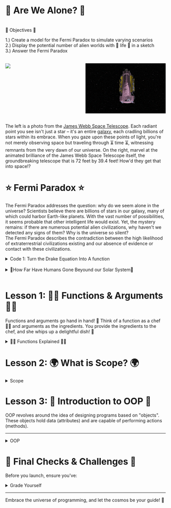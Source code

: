 # 👾 Are We Alone? 👾
<br>
🌱 Objectives 🌱  

1.) Create a model for the Fermi Paradox to simulate varying scenarios
<br>
2.) Display the potential number of alien worlds with 🌱 life 🌱 in a sketch
<br>
3.) Answer the Fermi Paradox

<br>
<div style="display: flex;">
    <img src='space.jpeg' style="width: 50%;">
    <img src='webb.gif' alt="Second Image" style="width: 50%; height=">
</div>
<br>

The left is a photo from the <a href="https://webb.nasa.gov/"> James Webb Space Telescope</a>. Each radiant point you see isn't just a star – it's an entire <a href="https://physics.stackexchange.com/questions/160283/are-we-seeing-the-past-when-we-look-at-the-stars">galaxy</a>, each cradling billions of stars within its embrace. When you gaze upon these points of light, you're not merely observing space but traveling through ⏳ time ⏳, witnessing remnants from the very dawn of our universe. On the right, marvel at the animated brilliance of the James Webb Space Telescope itself, the groundbreaking telescope that is 72 feet by 39.4 feet! How'd they get that into space!?

# ⭐ Fermi Paradox ⭐

The Fermi Paradox addresses the question: why do we seem alone in the universe? Scientists believe there are billions of stars in our galaxy, many of which could harbor Earth-like planets. With the vast number of possibilities, it seems probable that other intelligent life would exist. Yet, the mystery remains: if there are numerous potential alien civilizations, why haven't we detected any signs of them? Why is the universe so silent?
<br>
The Fermi Paradox describes the contradiction between the high likelihood of extraterrestrial civilizations existing and our absence of evidence or contact with these civilizations.

<details>
<summary>Code 1: Turn the Drake Equation Into A function</summary>
<img src="equation.png">
</details>

<br>
<details>
<summary>🚀How Far Have Humans Gone Beyound our Solar System🚀</summary>

<img src="heilosphere.png">

</details>
<br>

# Lesson 1: 👩‍🍳 Functions & Arguments 🍎🥦

Functions and arguments go hand in hand! 🤝 Think of a function as a chef 👩‍🍳 and arguments as the ingredients. You provide the ingredients to the chef, and she whips up a delightful dish! 🍲

<details>
<summary>👩‍🍳 Functions Explained 👩‍🍳</summary>

    
A function operates like a mini-program within your main program. It allows you to bundle code, assign it a name, and utilize it multiple times. Visualize a magic box 🎁 that performs a task every time you invoke it.


Imagine Functions as Magic Boxes 🎁
You know those magic boxes in fairy tales where you put something in, whisper a magic word, and get something totally different or amazing out? That's exactly how functions in Java (and most programming languages) work!


## The Name of the Function 📛


Every magic box (function) has a name. This way, you can tell it apart from other magic boxes. So, if you have a magic box that turns apples into gold, you might call it `turnApplesToGold`.

## Function: Arguments = Ingredients 🍎

Sometimes, the magic box needs something from you to work. These are called "inputs" or "arguments". Imagine you have a magic box that makes juice. You have to give it fruits, right?

<pre><code>
    void makeJuice(String fruit) {
        // Magic happens here!
    }
</code></pre>

Here, `fruit` is what you give the magic box. So, if you want apple juice, you'd use the box (call the function) like this:

<pre><code>
makeJuice("apple");
</code></pre>

## Inside the Function 🎩✨

Inside the magic box, there are instructions about what to do with what you gave it. These instructions are the lines of code inside the function.

## Function Output ✨

Sometimes, the magic box gives you something back. Like, you put in an apple and get out juice. In Java, we decide what kind of thing we're going to get back using words like `int`, `String`, etc. If a magic box doesn't give anything back, we use the word `void`.

For instance, if our juice-making magic box gives back juice, it might look like:

<pre><code>
String makeJuice(String fruit) {
    // Magic happens here!
    return "juice"; // This is what you get back!
}
</code></pre>

## Using a Function 🪄

To use a magic box (or function), you simply say its name and give it what it needs (if it needs anything). This is called "calling the function."

Example:

<pre><code>
String myJuice = makeJuice("apple");
</code></pre>

And there you go! That's how functions in Java work. They're just like magic boxes where you put something in, some magic happens, and you might get something awesome out. 🪄✨
</details>

# Lesson 2: 🌍 What is Scope? 🌍

<details>
<summary>Scope</summary>

Scope acts as an invisible barrier ⛩️ around segments of your code. Variables (like `x = 5`) exist within these boundaries. In programming, the term "scope" refers to the part of the code where a variable or function is accessible. Think of it as the "reach" or "visibility" of a variable or function.

## Why is Scope Important? 🤔

Imagine you have a secret diary that you only read in your room. Within your room, you can read it anytime (this is its "scope"). However, when you're in the living room, you can't access it because it's out of its "scope" or reach. In a similar way, in programming, variables and functions have places where they can and cannot be accessed.

## Types of Scopes in Java 🧐

## Local Scope (or Block Scope)  

   Variables defined inside a method, constructor, or block are said to be in the local scope. They are accessible only within the method or block where they are declared.

<pre><code>
   public void showName() {
       String name = "Alice"; // This is a local variable
       System.out.println(name);
        // Outside the method {}, 'name' is not accessible.
   }
</code></pre>

## Global (or Class) Scope

   When a variable is declared at the class level (but outside any method), it's accessible from any method in the class (unless it's private and you're trying to access it from outside the class). These are often referred to as class or member variables.

   <code><pre>
   public class MyClass {
       String globalVar = "I am global!"; // This variable has class scope

       public void showGlobalVar() {
           System.out.println(globalVar); // Accessible here
       }

       public void anotherMethod() {
           System.out.println(globalVar); // Also accessible here
       }
   }
   </code></pre>

## Package Scope (Default Scope in Java)  

   If a class, method, or variable doesn't have a specific access modifier (like `public`, `private`, or `protected`), it's accessible only within its own package. This is the default scope in Java.

## Protected Scope  

   When a member is declared as `protected`, it can be accessed within its own package and by subclasses.

## Public Scope  

   When a member is declared as `public`, it can be accessed from any other class in any package, assuming the class it resides in is also accessible.
   
<br>

Remember, understanding scope is crucial because it helps you manage data and control what parts of your program can and cannot see or modify that data. Proper scoping ensures cleaner, more readable, and more maintainable code.

</details>

# Lesson 3: 🌟 Introduction to OOP 🌟


OOP revolves around the idea of designing programs based on "objects". These objects hold data (attributes) and are capable of performing actions (methods).

---
<details>
<summary>OOP</summary>
    
## 🌍 Step 1: Understanding Classes 🌍

In the world of OOP, a class is the blueprint for objects. For our solar system, we'll treat each planet as an object, crafted from the `Planet` class. Remember, most of the time you're working with existing templates.

While exploring, jot down 3 questions you have, and spot a method and an attribute. This is my class, however, you will now design and then build your class after peer review! What data points does an object of your class need?

<details>
<summary>OOP Class </summary>
<img src='oop.png'>
  
Notice how the `Planet` class contains attributes (e.g., `radius`, `distance`) and methods (e.g., `show`, `update`).

</details>

<details>
<summary>🛸 Mars Side Quest 🛸</summary>
Unlock the mysteries of Mars using NASA's API to fetch a real image captured by a rover.

- [NASA's API Portal](https://api.nasa.gov/)
- [Mars Landing Video](https://youtu.be/4czjS9h4Fpg?feature=shared)

Share your discoveries with the class!

</details>

---

## 🚀 Step 2: Understand The Class 🚀

With our class in place, let's bring to life some celestial objects by calling our Planet class.

<details>
  <summary>Creating Class Objects </summary>
  
  <img src='oop_call.png'>

Behold! We've just manifested two cosmic entities: `sun` and `earth`. These are instances (or objects) of our `Planet` class.
</details>

<details>
<summary>
  🔭 Step 2.5: Interacting with the Cosmos 🔭
</summary>

Unleash the power of our celestial objects. Watch as the `sun` and `earth` respond to our command, utilizing methods from the `Planet` class. Make sure you know how to replicate creating an unique planet.
</details>

<details>
  <summary> Adding Class Methods </summary>
    <img src='done.png'>

</details>

## Step 3: Create Your Planet Class 🪐

Our planet will have a few attributes: its position, radius, and rotation speed. What else would you like it to have?

<details>
  <summary> Create the Planet Class</summary>
<pre><code>
class Planet {
  float x, y;       // position of the planet
  float radius;     // size of the planet
  float angle = 0;  // initial angle for rotation
  float speed;      // rotation speed
  
  // Constructor: This is how we create an instance of the planet
  Planet(float x_, float y_, float r_, float s_) {
    x = x_;
    y = y_;
    radius = r_;
    speed = s_;
  }
</code></pre>
</details>

<details>
<summary>🌌 Step 3.5: Methods 🌌</summary>
To start off, we'll create a simple method, action, to show our Planet class and its attributes like radius.

<pre><code>
class Planet {
  float radius;

  Planet(float r) {
    radius = r;
  }

  void show() {
    ellipse(0, 0, radius*2, radius*2);
  }
}
</code></pre>
</details>

---

## 💃 Step 4: Time to Spin 💃

To make our planet spin, we'll add a new method to our Planet class. This method will rotate the planet each time it's called. With this method, you can now display your planet with rotation! Call this method in your draw() function and provide an angle (which you can increment each frame to see continuous rotation).

<details><summary> Spin Method </summary>
<pre><code>
void rotateAndShow(float angle) {
   // code along
}
</code></pre>
</details>

For example, in your draw()

<pre><code>
angle += 0.05;
planet.rotateAndShow(angle);
</code></pre>
Make sure you define the angle variable at the top of your sketch!

</details>
</details>

# 🎨 Final Checks & Challenges 🎨

Before you launch, ensure you've:

<details>
  <summary>Grade Yourself</summary>

  <img src='isthis.jpeg'>

1. Create 3 instances of the planet class.
2. Create 3 unique methods.
3. Showcase the artistry of your solar system.
4. Embedd the science behind your design.
5. Method in the `Planet` class to make planets move.
6. Introduce 3 new attribute to the `Planet` class.
7. 1 conditional statement.
8. Create a TODO list for the next session to start solving these two questions:
    9. Compute the gravitational force between a planet and the sun using their real-life masses.  
    10. Transform step 10 into a new method, but only after tackling step 9.

</details>

---

Embrace the universe of programming, and let the cosmos be your guide! 🌌
